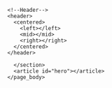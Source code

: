 <!DOCTYPE html>
<html>
  <head>
   <meta charset="UTF-8"/>
   <meta name="viewport" content="width=device-width, initial-scale=1.0">
    <title>Textractor</title>
  </head>
  <body>

    <!--Header-->
    <header>
      <centered>
        <left></left>
        <mid></mid>
        <right></right>
      </centered>
    </header>
<!--Header end-->

<!--Main-->
  <main>
    <aside></aside>
    <page_body>
      <article id="hero">
        <div id="tag-box"></div>
        <div id="img-box"></div>
      </article>
      <section id="features">
        
      </section>
      <article id="hero"></article>
    </page_body>
  </main>
<!--Main end-->
    
  </body>
</html>


